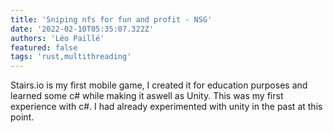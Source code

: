 ```yaml
---
title: 'Sniping nfs for fun and profit - NSG'
date: '2022-02-10T05:35:07.322Z'
authors: 'Léo Paillé'
featured: false
tags: 'rust,multithreading'
---
```


Stairs.io is my first mobile game, I created it for education purposes and learned some c# while making it aswell as Unity. This was my first experience with c#. I had already experimented with unity in the past at this point.
